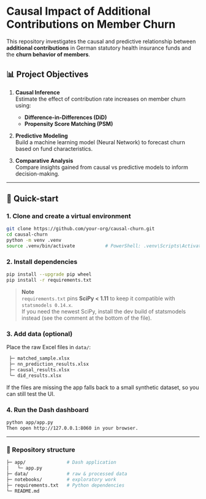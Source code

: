 # Causal Impact of Additional Contributions on Member Churn

This repository investigates the causal and predictive relationship between **additional contributions** in German statutory health insurance funds and the **churn behavior of members**.

## 📊 Project Objectives

1. **Causal Inference**  
   Estimate the effect of contribution rate increases on member churn using:
   - **Difference-in-Differences (DiD)**
   - **Propensity Score Matching (PSM)**

2. **Predictive Modeling**  
   Build a machine learning model (Neural Network) to forecast churn based on fund characteristics.

3. **Comparative Analysis**  
   Compare insights gained from causal vs predictive models to inform decision-making.

---

## 🚀 Quick-start

### 1. Clone and create a virtual environment

```bash
git clone https://github.com/your-org/causal-churn.git
cd causal-churn
python -m venv .venv
source .venv/bin/activate           # PowerShell: .venv\Scripts\Activate.ps1
```

### 2. Install dependencies

```bash
pip install --upgrade pip wheel
pip install -r requirements.txt
```

> **Note**  
> `requirements.txt` pins **SciPy < 1.11** to keep it compatible with `statsmodels 0.14.x`.  
> If you need the newest SciPy, install the dev build of statsmodels instead (see the comment at the bottom of the file).


### 3. Add data (optional)

Place the raw Excel files in `data/`:

```bash
 ├─ matched_sample.xlsx
 ├─ nn_prediction_results.xlsx
 ├─ causal_results.xlsx
 └─ did_results.xlsx
```

If the files are missing the app falls back to a small synthetic dataset, so you can still test the UI.

### 4. Run the Dash dashboard

```bash
python app/app.py
Then open http://127.0.0.1:8060 in your browser.
```

---

### 📂 Repository structure

```bash
├─ app/               # Dash application
│   └─ app.py
├─ data/              # raw & processed data
├─ notebooks/         # exploratory work
├─ requirements.txt   # Python dependencies
└─ README.md
```
